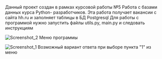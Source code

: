 Данный проект создан в рамках курсовой работы №5 Работа с базами данных курса Python- разработчиков. 
Эта работа получает вакансии с сайта hh.ru и заполняет таблицы в БД Postgresql
Для работы с программой нужно запустить файлы utils.py, main.py и следовать инструкциям

![Screenshot_2](https://github.com/Rasuljka/course_work_5/assets/151017805/011f32fe-8371-4860-b6f8-440dd1e565b9) 
Меню программы

![Screenshot_1](https://github.com/Rasuljka/course_work_5/assets/151017805/93b1e068-f043-49a8-bbe2-81e43a5e728d)
Возможный вариант ответа при выборе пункта "1" из меню

